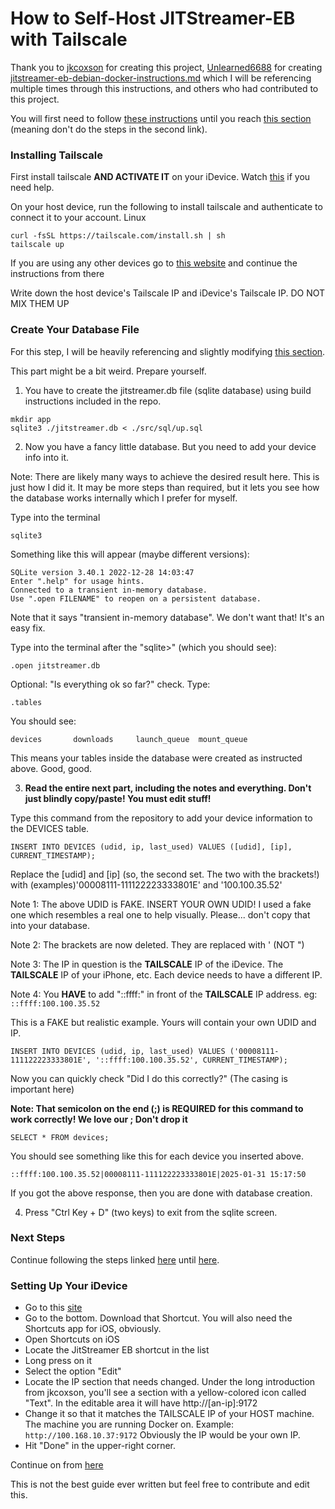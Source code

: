 # How to Self-Host JITStreamer-EB with Tailscale 
Thank you to [jkcoxson](https://github.com/jkcoxson) for creating this project, [Unlearned6688](https://github.com/Unlearned6688) for creating [jitstreamer-eb-debian-docker-instructions.md](https://github.com/jkcoxson/JitStreamer-EB/blob/master/jitstreamer-eb-debian-docker-instructions.md) which I will be referencing multiple times through this instructions, and others who had contributed to this project.

You will first need to follow [these instructions](https://github.com/jkcoxson/JitStreamer-EB/blob/master/jitstreamer-eb-debian-docker-instructions.md#prerequisites) until you reach [this section](https://github.com/jkcoxson/JitStreamer-EB/blob/master/jitstreamer-eb-debian-docker-instructions.md#create-your-database-file) (meaning don't do the steps in the second link).

### Installing Tailscale
First install tailscale **AND ACTIVATE IT** on your iDevice. Watch [this](https://www.youtube.com/watch?v=sPdvyR7bLqI) if you need help. 

On your host device, run the following to install tailscale and authenticate to connect it to your account.
Linux
```
curl -fsSL https://tailscale.com/install.sh | sh
tailscale up
```
If you are using any other devices go to [this website](https://tailscale.com/download) and continue the instructions from there

Write down the host device's Tailscale IP and iDevice's Tailscale IP. DO NOT MIX THEM UP

### Create Your Database File
For this step, I will be heavily referencing and slightly modifying [this section](https://github.com/jkcoxson/JitStreamer-EB/blob/master/jitstreamer-eb-debian-docker-instructions.md#create-your-database-file).

This part might be a bit weird. Prepare yourself.

1. You have to create the jitstreamer.db file (sqlite database) using build instructions included in the repo.

```
mkdir app
sqlite3 ./jitstreamer.db < ./src/sql/up.sql
```

2. Now you have a fancy little database. But you need to add your device info into it.

Note: There are likely many ways to achieve the desired result here. This is just how I did it. It may be more steps than required, but it lets you see how the database works internally which I prefer for myself.

Type into the terminal

``sqlite3``

Something like this will appear (maybe different versions):

```
SQLite version 3.40.1 2022-12-28 14:03:47
Enter ".help" for usage hints.
Connected to a transient in-memory database.
Use ".open FILENAME" to reopen on a persistent database.
```

Note that it says "transient in-memory database". We don't want that!
It's an easy fix.

Type into the terminal after the "sqlite>" (which you should see):

``.open jitstreamer.db``

Optional: "Is everything ok so far?" check. Type:

``.tables``

You should see:

``devices       downloads     launch_queue  mount_queue``

This means your tables inside the database were created as instructed above. Good, good.

3. **Read the entire next part, including the notes and everything. Don't just blindly copy/paste! You must edit stuff!**

Type this command from the repository to add your device information to the DEVICES table.

``INSERT INTO DEVICES (udid, ip, last_used) VALUES ([udid], [ip], CURRENT_TIMESTAMP);``

Replace the [udid] and [ip] (so, the second set. The two with the brackets!) with (examples)'00008111-111122223333801E' and '100.100.35.52'

Note 1: The above UDID is FAKE. INSERT YOUR OWN UDID! I used a fake one which resembles a real one to help visually. Please... don't copy that into your database.

Note 2: The brackets are now deleted. They are replaced with ' (NOT ")

Note 3: The IP in question is the **TAILSCALE** IP of the iDevice. The **TAILSCALE** IP of your iPhone, etc. Each device needs to have a different IP.

Note 4: You **HAVE** to add "::ffff:" in front of the  **TAILSCALE** IP address. eg: ``::ffff:100.100.35.52``

This is a FAKE but realistic example. Yours will contain your own UDID and IP.

``INSERT INTO DEVICES (udid, ip, last_used) VALUES ('00008111-111122223333801E', '::ffff:100.100.35.52', CURRENT_TIMESTAMP);``

Now you can quickly check "Did I do this correctly?" (The casing is important here)

**Note: That semicolon on the end (;) is REQUIRED for this command to work correctly! We love our ; Don't drop it**

``SELECT * FROM devices;``

You should see something like this for each device you inserted above.

``::ffff:100.100.35.52|00008111-111122223333801E|2025-01-31 15:17:50``

If you got the above response, then you are done with database creation.

4. Press "Ctrl Key + D" (two keys) to exit from the sqlite screen.


### Next Steps
Continue following the steps linked [here](https://github.com/jkcoxson/JitStreamer-EB/blob/master/jitstreamer-eb-debian-docker-instructions.md#part-ii---the-execution) until [here](https://github.com/jkcoxson/JitStreamer-EB/blob/master/jitstreamer-eb-debian-docker-instructions.md#setting-up-the-shortcut-on-your-idevice).

### Setting Up Your iDevice

* Go to this [site](https://jkcoxson.com/jitstreamer)
* Go to the bottom. Download that Shortcut. You will also need the Shortcuts app for iOS, obviously.
* Open Shortcuts on iOS
* Locate the JitStreamer EB shortcut in the list
* Long press on it
* Select the option "Edit"
* Locate the IP section that needs changed. Under the long introduction from jkcoxson, you'll see a section with a yellow-colored icon called "Text". In the editable area it will have http://[an-ip]:9172
* Change it so that it matches the TAILSCALE IP of your HOST machine. The machine you are running Docker on. Example:
  ``http://100.168.10.37:9172``
  Obviously the IP would be your own IP.
* Hit "Done" in the upper-right corner.

Continue on from [here](https://github.com/jkcoxson/JitStreamer-EB/blob/master/jitstreamer-eb-debian-docker-instructions.md#oh-yeah-its-all-coming-together-time-to-jit)

This is not the best guide ever written but feel free to contribute and edit this.